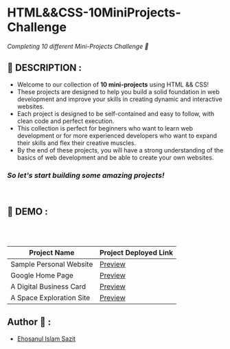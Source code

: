 # HTML&&CSS-10MiniProjects-Challenge

_Completing 10 different Mini-Projects Challenge 🚀_

## 📙 DESCRIPTION :

- Welcome to our collection of **10 mini-projects** using HTML && CSS!
- These projects are designed to help you build a solid foundation in web development and improve your skills in creating dynamic and interactive websites.
- Each project is designed to be self-contained and easy to follow, with clean code and perfect execution.
- This collection is perfect for beginners who want to learn web development or for more experienced developers who want to expand their skills and flex their creative muscles.
- By the end of these projects, you will have a strong understanding of the basics of web development and be able to create your own websites.

<h3><em>So let's start building some amazing projects!</em></h3>
<br>

## 📸 DEMO :

<br><br>

| Project Name             | Project Deployed Link                                                                  |
| ------------------------ | -------------------------------------------------------------------------------------- |
| Sample Personal Website  | [Preview](https://sazit96.github.io/HTML-And-CSS-Projects/SamplePersonalWebsite/)      |
| Google Home Page         | [Preview](https://sazit96.github.io/HTML-And-CSS-Projects/Googleweb/)                  |
| A Digital Business Card  | [Preview](https://sazit96.github.io/HTML-And-CSS-Projects/BuildADigitalBusinessCard/)  |
| A Space Exploration Site | [Preview](https://sazit96.github.io/HTML-And-CSS-Projects/BuildASpaceExplorationSite/) |

## Author 👋 :

- [Ehosanul Islam Sazit](https://github.com/sazit96)
